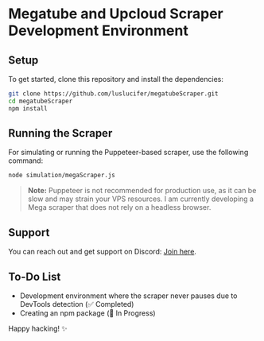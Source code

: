


# Megatube and Upcloud Scraper Development Environment

## Setup

To get started, clone this repository and install the dependencies:

```bash
git clone https://github.com/luslucifer/megatubeScraper.git
cd megatubeScraper
npm install
```

## Running the Scraper

For simulating or running the Puppeteer-based scraper, use the following command:

```bash
node simulation/megaScraper.js
```

> **Note:** Puppeteer is not recommended for production use, as it can be slow and may strain your VPS resources. I am currently developing a Mega scraper that does not rely on a headless browser.

## Support

You can reach out and get support on Discord: [Join here](https://discord.gg/aAPmfsRD).

## To-Do List

- Development environment where the scraper never pauses due to DevTools detection (✅ Completed)
- Creating an npm package (🚧 In Progress)

Happy hacking! ✨

